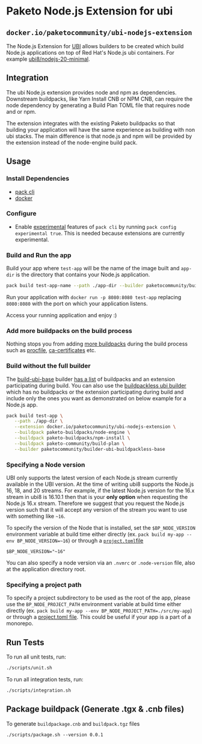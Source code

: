 # Paketo Node.js Extension for ubi

## `docker.io/paketocommunity/ubi-nodejs-extension`

The Node.js Extension for
[UBI](https://www.redhat.com/en/blog/introducing-red-hat-universal-base-image)
allows builders to be created which build Node.js applications on top of
Red Hat's Node.js ubi containers. For example
[ubi8/nodejs-20-minimal](https://catalog.redhat.com/software/containers/rhel8/nodejs-20-minimal/6476fa2bb83e400ee9ce2332).

## Integration

The ubi Node.js extension provides node and npm as dependencies. Downstream buildpacks, like Yarn Install CNB or NPM CNB, can require the node dependency by generating a Build Plan TOML file that requires node and or npm.

The extension integrates with the existing Paketo buildpacks so that building your application will have the same experience as building with non ubi stacks. The main difference is that node.js and npm will be provided by the extension instead of the node-engine build pack.

## Usage

### Install Dependencies
   - [pack cli](https://buildpacks.io/docs/tools/pack/)
   - [docker](https://docs.docker.com/engine/install/)

### Configure

   * Enable [experimental](https://buildpacks.io/docs/tools/pack/cli/pack_config_experimental/) features of `pack cli` by running `pack config experimental true`. This is needed because extensions are currently experimental.

### Build and Run the app

Build your app where `test-app` will be the name of the image built and `app-dir` is the directory that contains your Node.js application.

   ```sh
   pack build test-app-name --path ./app-dir --builder paketocommunity/builder-ubi-base
   ```
Run  your application with `docker run -p 8080:8080 test-app` replacing `8080:8080` with the port on which your application listens.

Access your running application and enjoy :)

### Add more buildpacks on the build process

Nothing stops you from adding [more buildpacks](https://github.com/orgs/paketo-buildpacks/repositories) during the build process such as [procfile](https://github.com/paketo-buildpacks/procfile), [ca-certificates](https://github.com/paketo-buildpacks/ca-certificates) etc.

### Build without the full builder

The [build-ubi-base](https://github.com/paketo-community/builder-ubi-base) builder [has a list](https://github.com/paketo-community/builder-ubi-base/blob/main/builder.toml)  of buildpacks and an extension participating during build. You can also use the [buildpackless ubi builder](https://github.com/paketo-community/builder-ubi-buildpackless-base) which has no buildpacks or the extension participating during build and include only the ones you want as demonstrated on below example for a Node.js app.

```sh
pack build test-app \
   --path ./app-dir \
   --extension docker.io/paketocommunity/ubi-nodejs-extension \
   --buildpack paketo-buildpacks/node-engine \
   --buildpack paketo-buildpacks/npm-install \
   --buildpack paketo-community/build-plan \
   --builder paketocommunity/builder-ubi-buildpackless-base
```

### Specifying a Node version

UBI only supports the latest version of each Node.js stream currently available in the UBI version. At the time of writing ubi8 supports the Node.js 16, 18, and 20 streams. For example, if the latest Node.js version for the 16.x stream in ubi8 is 16.10.1 then that is your **only option** when requesting the Node.js 16.x stream. Therefore we suggest that you request the Node.js version such that it will accept any version of the stream you want to use with something like `~16`.

To specify the version of the Node that is installed, set the `$BP_NODE_VERSION` environment variable at build time either directly (ex. `pack build my-app --env BP_NODE_VERSION=~16`) or through a [`project.toml`file](https://github.com/buildpacks/spec/blob/main/extensions/project-descriptor.md)

```shell
$BP_NODE_VERSION="~16"
```

You can also specify a node version via an `.nvmrc` or `.node-version` file,
also at the application directory root.

### Specifying a project path

To specify a project subdirectory to be used as the root of the app, please use the `BP_NODE_PROJECT_PATH` environment variable at build time either directly (ex. `pack build my-app --env BP_NODE_PROJECT_PATH=./src/my-app`) or through a [project.toml file](https://github.com/buildpacks/spec/blob/main/extensions/project-descriptor.md). This could be useful if your app is a part of a monorepo.

## Run Tests

To run all unit tests, run:

```sh
./scripts/unit.sh
```

To run all integration tests, run:

```sh
./scripts/integration.sh
```

## Package buildpack (Generate .tgx & .cnb files)

To generate `buildpackage.cnb` and `buildpack.tgz` files

```
./scripts/package.sh --version 0.0.1
```

